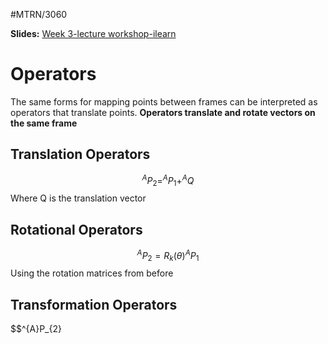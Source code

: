 #MTRN/3060 

**Slides:**
[Week 3-lecture workshop-ilearn](Attachments/Week%203-lecture%20workshop-ilearn.pdf)

# Operators
The same forms for mapping points between frames can be interpreted as operators that translate points.
**Operators translate and rotate vectors on the same frame**

## Translation Operators
$$^{A}P_{2} = ^{A}P_{1} + ^{A}Q$$
Where Q is the translation vector

## Rotational Operators
$$^{A}P_{2} = R_{k}(\theta) ^{A}P_{1}$$
Using the rotation matrices from before


## Transformation Operators
$$^{A}P_{2}